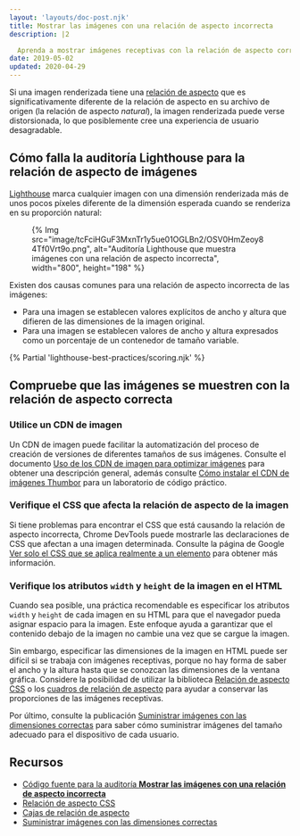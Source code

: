 ```yaml
---
layout: 'layouts/doc-post.njk'
title: Mostrar las imágenes con una relación de aspecto incorrecta
description: |2

  Aprenda a mostrar imágenes receptivas con la relación de aspecto correcta.
date: 2019-05-02
updated: 2020-04-29
---
```


Si una imagen renderizada tiene una [relación de aspecto](https://en.wikipedia.org/wiki/Aspect_ratio_(image)) que es significativamente diferente de la relación de aspecto en su archivo de origen (la relación de aspecto *natural*), la imagen renderizada puede verse distorsionada, lo que posiblemente cree una experiencia de usuario desagradable.

## Cómo falla la auditoría Lighthouse para la relación de aspecto de imágenes

[Lighthouse](https://developers.google.com/web/tools/lighthouse/) marca cualquier imagen con una dimensión renderizada más de unos pocos píxeles diferente de la dimensión esperada cuando se renderiza en su proporción natural:

<figure>{% Img src="image/tcFciHGuF3MxnTr1y5ue01OGLBn2/OSV0HmZeoy84Tf0Vrt9o.png", alt="Auditoría Lighthouse que muestra imágenes con una relación de aspecto incorrecta", width="800", height="198" %}</figure>

Existen dos causas comunes para una relación de aspecto incorrecta de las imágenes:

- Para una imagen se establecen valores explícitos de ancho y altura que difieren de las dimensiones de la imagen original.
- Para una imagen se establecen valores de ancho y altura expresados como un porcentaje de un contenedor de tamaño variable.

{% Partial 'lighthouse-best-practices/scoring.njk' %}

## Compruebe que las imágenes se muestren con la relación de aspecto correcta

### Utilice un CDN de imagen

Un CDN de imagen puede facilitar la automatización del proceso de creación de versiones de diferentes tamaños de sus imágenes. Consulte el documento [Uso de los CDN de imagen para optimizar imágenes](https://web.dev/image-cdns/) para obtener una descripción general, además consulte [Cómo instalar el CDN de imágenes Thumbor](https://web.dev/install-thumbor/) para un laboratorio de código práctico.

### Verifique el CSS que afecta la relación de aspecto de la imagen

Si tiene problemas para encontrar el CSS que está causando la relación de aspecto incorrecta, Chrome DevTools puede mostrarle las declaraciones de CSS que afectan a una imagen determinada. Consulte la página de Google [Ver solo el CSS  que se aplica realmente a un elemento](https://developers.google.com/web/tools/chrome-devtools/css/reference#computed) para obtener más información.

### Verifique los atributos `width` y `height` de la imagen en el HTML

Cuando sea posible, una práctica recomendable es especificar los atributos `width` y `height` de cada imagen en su HTML para que el navegador pueda asignar espacio para la imagen. Este enfoque ayuda a garantizar que el contenido debajo de la imagen no cambie una vez que se cargue la imagen.

Sin embargo, especificar las dimensiones de la imagen en HTML puede ser difícil si se trabaja con imágenes receptivas, porque no hay forma de saber el ancho y la altura hasta que se conozcan las dimensiones de la ventana gráfica. Considere la posibilidad de utilizar la biblioteca [Relación de aspecto CSS](https://www.npmjs.com/package/css-aspect-ratio) o los [cuadros de relación de aspecto](https://css-tricks.com/aspect-ratio-boxes/) para ayudar a conservar las proporciones de las imágenes receptivas.

Por último, consulte la publicación [Suministrar imágenes con las dimensiones correctas](https://web.dev/serve-images-with-correct-dimensions/) para saber cómo suministrar imágenes del tamaño adecuado para el dispositivo de cada usuario.

## Recursos

- [Código fuente para la auditoría **Mostrar las imágenes con una relación de aspecto incorrecta**](https://github.com/GoogleChrome/lighthouse/blob/master/lighthouse-core/audits/image-aspect-ratio.js)
- [Relación de aspecto CSS](https://www.npmjs.com/package/css-aspect-ratio)
- [Cajas de relación de aspecto](https://css-tricks.com/aspect-ratio-boxes/)
- [Suministrar imágenes con las dimensiones correctas](https://web.dev/serve-images-with-correct-dimensions/)
